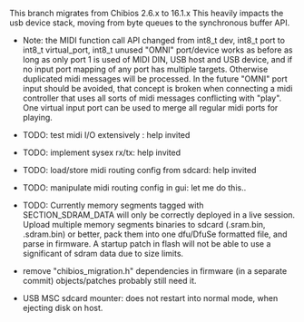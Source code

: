 This branch migrates from Chibios 2.6.x to 16.1.x
This heavily impacts the usb device stack, moving from byte queues to the synchronous buffer API.

* Note: the MIDI function call API changed from
int8_t dev, int8_t port
to 
int8_t virtual_port, int8_t unused
"OMNI" port/device works as before as long as only port 1 is used 
of MIDI DIN, USB host and USB device, and if no input port mapping of any port 
has multiple targets. Otherwise duplicated midi messages will be processed. 
In the future "OMNI" port input should be avoided, that concept is broken when 
connecting a midi controller that uses all sorts of midi messages conflicting 
with "play". One virtual input port can be used to merge all regular midi ports 
for playing.

* TODO: test midi I/O extensively : help invited
* TODO: implement sysex rx/tx: help invited
* TODO: load/store midi routing config from sdcard: help invited
* TODO: manipulate midi routing config in gui: let me do this..
* TODO: Currently memory segments tagged with SECTION_SDRAM_DATA will 
  only be correctly deployed in a live session.
  Upload multiple memory segments binaries to sdcard (.sram.bin, .sdram.bin)
  or better, pack them into one dfu/DfuSe formatted file, and parse in firmware.
  A startup patch in flash will not be able to use a significant of sdram data
  due to size limits. 
* remove "chibios_migration.h" dependencies in firmware (in a separate commit)
  objects/patches probably still need it.
* USB MSC sdcard mounter: does not restart into normal mode, when ejecting disk on host.
